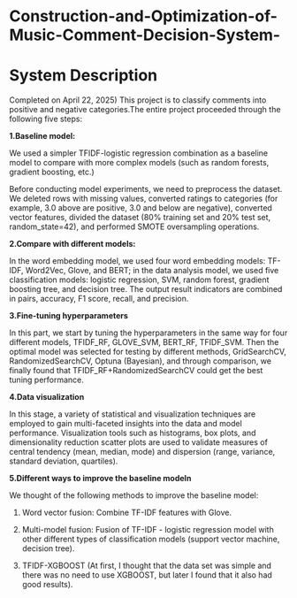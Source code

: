 # Construction-and-Optimization-of-Music-Comment-Decision-System-

# System Description
Completed on April 22, 2025)
This project is to classify comments into positive and negative categories.The entire project proceeded through the following five steps:

**1.Baseline model:**

We used a simpler TFIDF-logistic regression combination as a baseline model to compare with more complex models (such as random forests, gradient boosting, etc.)

Before conducting model experiments, we need to preprocess the dataset. We deleted rows with missing values, converted ratings to categories (for example, 3.0 above are positive, 3.0 and below are negative), converted vector features, divided the dataset (80% training set and 20% test set, random_state=42), and performed SMOTE oversampling operations.


**2.Compare with different models:**

In the word embedding model, we used four word embedding models: TF-IDF, Word2Vec, Glove, and BERT; in the data analysis model, we used five classification models: logistic regression, SVM, random forest, gradient boosting tree, and decision tree. The output result indicators are combined in pairs, accuracy, F1 score, recall, and precision.


**3.Fine-tuning hyperparameters**

In this part, we start by tuning the hyperparameters in the same way for four different models, TFIDF_RF, GLOVE_SVM, BERT_RF, TFIDF_SVM. Then the optimal model was selected for testing by different methods, GridSearchCV, RandomizedSearchCV, Optuna (Bayesian), and through comparison, we finally found that TFIDF_RF+RandomizedSearchCV could get the best tuning performance.

**4.Data visualization**

In this stage, a variety of statistical and visualization techniques are employed to gain multi-faceted insights into the data and model performance. Visualization tools such as histograms, box plots, and dimensionality reduction scatter plots are used to validate measures of central tendency (mean, median, mode) and dispersion (range, variance, standard deviation, quartiles).

**5.Different ways to improve the baseline modeln**

We thought of the following methods to improve the baseline model:

1) Word vector fusion: Combine TF-IDF features with Glove.

2) Multi-model fusion: Fusion of TF-IDF - logistic regression model with other different types of classification models (support vector machine, decision tree).

3) TFIDF-XGBOOST (At first, I thought that the data set was simple and there was no need to use XGBOOST, but later I found that it also had good results).
